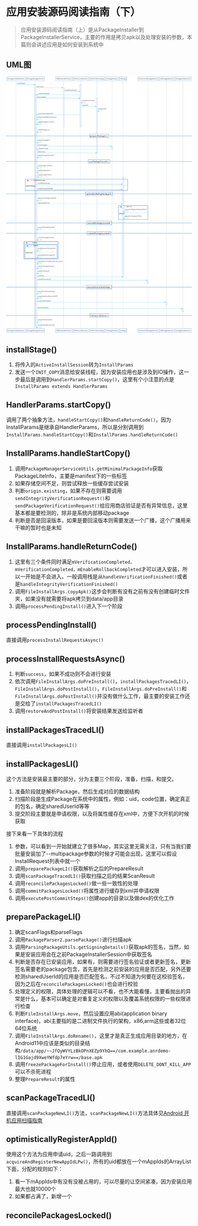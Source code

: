 # 应用安装源码阅读指南（下）

> 应用安装源码阅读指南（上）是从PackageInstaller到PackageInstallerService，主要的作用是拷贝apk以及处理安装的参数，本篇则会讲述应用是如何安装到系统中

## UML图

![](./uml/install-package-sequence.png)

## installStage()

1. 将传入的`ActiveInstallSession`转为`InstallParams`
2. 发送一个`INIT_COPY`消息给安装线程，因为安装应用也是涉及到IO操作，这一步最后是调用到`HandlerParams.startCopy()`，这里有个小注意的点是`InstallParams extends HandlerParams`

## HandlerParams.startCopy()

调用了两个抽象方法，`handleStartCopy()`和`handleReturnCode()`，因为InstallParams是继承自HandlerParams，所以是分别调用到`InstallParams.handleStartCopy()`和`InstallParams.handleReturnCode()`

## InstallParams.handleStartCopy()

1. 调用`PackageManagerServiceUtils.getMinimalPackageInfo`获取PackageLiteInfo，主要是manifest下的一些标签
2. 如果存储空间不足，则尝试释放一些缓存尝试安装
3. 判断`origin.existing`，如果不存在则需要调用`sendIntegrityVerificationRequest()`和`sendPackageVerificationRequest()`给应用商店验证是否有异常信息，这里基本都是要检测的，除非是系统内部移动package
4. 判断是否是回滚版本，如果是要回滚版本则需要发送一个广播，这个广播用来干嘛的暂时也是未知

## InstallParams.handleReturnCode()

1. 这里有三个条件同时满足`mVerificationCompleted，mVerificationCompleted，mEnableRollbackCompleted`才可以进入安装，所以一开始是不会进入，一般调用栈是从`handleVerificationFinished()`或者是`handleIntegrityVerificationFinished()`
2. 调用`FileInstallArgs.copyApk()`这步会判断有没有之前有没有创建临时文件夹，如果没有就需要将apk拷贝到data/app目录
3. 调用`processPendingInstall()`进入下一个阶段

## processPendingInstall()

直接调用`processInstallRequestsAsync()`

## processInstallRequestsAsync()

1. 判断`success`，如果不成功则不会进行安装
2. 依次调用`FileInstallArgs.doPreInstall()`，`installPackagesTracedLI()`，`FileInstallArgs.doPostInstall()`，`FileInstallArgs.doPreInstall()`和`FileInstallArgs.doPostInstall()`并没有做什么工作，最主要的安装工作还是交给了`installPackagesTracedLI()`
3. 调用`restoreAndPostInstall()`将安装结果发送给监听者

## installPackagesTracedLI()

直接调用`installPackagesLI()`

## installPackagesLI()

这个方法是安装最主要的部分，分为主要三个阶段，准备，扫描，和提交。

1. 准备阶段就是解析Package，然后生成对应的数据结构
2. 扫描阶段是生成Package在系统中的属性，例如：uid，code位置，确定真正的包名，确定sharedUserId等等
3. 提交阶段主要就是申请权限，以及将属性缓存在xml中，方便下次开机的时候获取

接下来看一下具体的流程

1. 参数，可以看到一开始就建立了很多Map，其实这里无需关注，只有当我们要批量安装加了--multipackage参数的时候才可能会出现，这里可以假设InstallRequest列表中就一个
2. 调用`preparePackageLI()`获取解析之后的PrepareResult
3. 调用`scanPackageTracedLI()`获取扫描之后的结果ScanResult
4. 调用`reconcilePackagesLocked()`做一些一致性的处理
5. 调用`commitPackagesLocked()`将属性进行缓存到xml并申请权限
6. 调用`executePostCommitSteps()`创建app的目录以及做dex的优化工作

## preparePackageLI()

1. 确定scanFlags和parseFlags
2. 调用`PackageParser2.parsePackage()`进行扫描apk
3. 调用`ParsingPackageUtils.getSigningDetails()`获取apk的签名，当然，如果是安装应用会在之前PackageInstallerSession中获取签名
4. 判断是否存在已安装应用，如果有，则需要进行签名验证或者更新签名，更新签名需要老的package包含，首先是检测之前安装的应用是否匹配，另外还要检测sharedUserId的应用是否匹配签名，不过不知道为何要在这校验签名，因为之后在`reconcilePackagesLocked()`也会进行校验
5. 处理定义的权限，具体处理的逻辑可以不看，也不大能看懂，主要看抛出的异常是什么，基本可以确定是对重复定义的权限以及覆盖系统权限的一些权限进行检查
6. 判断`FileInstallArgs.move`，然后设置应用abi(application binary interface)，abi主要指的是二进制文件执行的架构，x86,arm这些或者32位64位系统
7. 调用`FileInstallArgs.doRename()`，这里才是真正生成应用目录的地方，在Android11中应该是类似的目录结构`/data/app/~~JfQyWVYLzBkOPnXEZp9YhQ==/com.example.anrdemo-lIG1Gajd9XweYWfdp7eYrw==/base.apk`
8. 调用`freezePackageForInstall()`停止应用，或者使用`DELETE_DONT_KILL_APP`可以不杀死进程
9. 整理`PrepareResult`的属性

## scanPackageTracedLI()

直接调用`scanPackageNewLI()`方法，`scanPackageNewLI()`方法具体见[Android 开机应用扫描指南](https://juejin.cn/post/6963828909460684830#heading-6)

## optimisticallyRegisterAppId()

使用这个方法为应用申请uid，之后一路调用到`acquireAndRegisterNewAppIdLPw()`，所有的uid都放在一个mAppIds的ArrayList下面，分配的规则如下：

1. 看一下mAppIds中有没有没被占用的，可以尽量的让空间紧凑，因为安装应用最大也就10000个
2. 如果都占满了，新增一个

## reconcilePackagesLocked()

